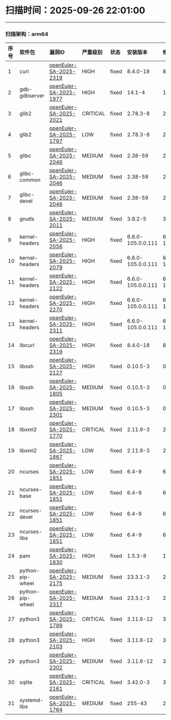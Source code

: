 # 扫描时间：2025-09-26 22:01:00

--- 
 ### 扫描架构：arm64 
|  序号  |  软件包  | 漏洞ID | 严重级别 |  状态  | 安装版本 | 修复版本 |
| :----- | :-----  | :-----  | :----- | :----- | :----- | :----- | 
| 1 | curl | [openEuler-SA-2025-2319](https://www.openeuler.org/zh/security/security-bulletins/detail/?id=openEuler-SA-2025-2319) | HIGH | fixed | 8.4.0-18 | 8.4.0-22 |
| 2 | gdb-gdbserver | [openEuler-SA-2025-1977](https://www.openeuler.org/zh/security/security-bulletins/detail/?id=openEuler-SA-2025-1977) | HIGH | fixed | 14.1-4 | 14.1-5 |
| 3 | glib2 | [openEuler-SA-2025-2021](https://www.openeuler.org/zh/security/security-bulletins/detail/?id=openEuler-SA-2025-2021) | CRITICAL | fixed | 2.78.3-8 | 2.78.3-10 |
| 4 | glib2 | [openEuler-SA-2025-1797](https://www.openeuler.org/zh/security/security-bulletins/detail/?id=openEuler-SA-2025-1797) | LOW | fixed | 2.78.3-8 | 2.78.3-9 |
| 5 | glibc | [openEuler-SA-2025-2046](https://www.openeuler.org/zh/security/security-bulletins/detail/?id=openEuler-SA-2025-2046) | MEDIUM | fixed | 2.38-59 | 2.38-65 |
| 6 | glibc-common | [openEuler-SA-2025-2046](https://www.openeuler.org/zh/security/security-bulletins/detail/?id=openEuler-SA-2025-2046) | MEDIUM | fixed | 2.38-59 | 2.38-65 |
| 7 | glibc-devel | [openEuler-SA-2025-2046](https://www.openeuler.org/zh/security/security-bulletins/detail/?id=openEuler-SA-2025-2046) | MEDIUM | fixed | 2.38-59 | 2.38-65 |
| 8 | gnutls | [openEuler-SA-2025-2011](https://www.openeuler.org/zh/security/security-bulletins/detail/?id=openEuler-SA-2025-2011) | MEDIUM | fixed | 3.8.2-5 | 3.8.2-7 |
| 9 | kernel-headers | [openEuler-SA-2025-2056](https://www.openeuler.org/zh/security/security-bulletins/detail/?id=openEuler-SA-2025-2056) | HIGH | fixed | 6.6.0-105.0.0.111 | 6.6.0-106.0.0.112 |
| 10 | kernel-headers | [openEuler-SA-2025-2079](https://www.openeuler.org/zh/security/security-bulletins/detail/?id=openEuler-SA-2025-2079) | HIGH | fixed | 6.6.0-105.0.0.111 | 6.6.0-107.0.0.113 |
| 11 | kernel-headers | [openEuler-SA-2025-2122](https://www.openeuler.org/zh/security/security-bulletins/detail/?id=openEuler-SA-2025-2122) | HIGH | fixed | 6.6.0-105.0.0.111 | 6.6.0-108.0.0.114 |
| 12 | kernel-headers | [openEuler-SA-2025-2270](https://www.openeuler.org/zh/security/security-bulletins/detail/?id=openEuler-SA-2025-2270) | HIGH | fixed | 6.6.0-105.0.0.111 | 6.6.0-109.0.0.115 |
| 13 | kernel-headers | [openEuler-SA-2025-2311](https://www.openeuler.org/zh/security/security-bulletins/detail/?id=openEuler-SA-2025-2311) | HIGH | fixed | 6.6.0-105.0.0.111 | 6.6.0-110.0.0.116 |
| 14 | libcurl | [openEuler-SA-2025-2319](https://www.openeuler.org/zh/security/security-bulletins/detail/?id=openEuler-SA-2025-2319) | HIGH | fixed | 8.4.0-18 | 8.4.0-22 |
| 15 | libssh | [openEuler-SA-2025-2127](https://www.openeuler.org/zh/security/security-bulletins/detail/?id=openEuler-SA-2025-2127) | HIGH | fixed | 0.10.5-3 | 0.10.5-5 |
| 16 | libssh | [openEuler-SA-2025-1805](https://www.openeuler.org/zh/security/security-bulletins/detail/?id=openEuler-SA-2025-1805) | MEDIUM | fixed | 0.10.5-3 | 0.10.5-4 |
| 17 | libssh | [openEuler-SA-2025-2301](https://www.openeuler.org/zh/security/security-bulletins/detail/?id=openEuler-SA-2025-2301) | MEDIUM | fixed | 0.10.5-3 | 0.10.5-6 |
| 18 | libxml2 | [openEuler-SA-2025-1770](https://www.openeuler.org/zh/security/security-bulletins/detail/?id=openEuler-SA-2025-1770) | CRITICAL | fixed | 2.11.9-3 | 2.11.9-5 |
| 19 | libxml2 | [openEuler-SA-2025-1867](https://www.openeuler.org/zh/security/security-bulletins/detail/?id=openEuler-SA-2025-1867) | LOW | fixed | 2.11.9-3 | 2.11.9-6 |
| 20 | ncurses | [openEuler-SA-2025-1851](https://www.openeuler.org/zh/security/security-bulletins/detail/?id=openEuler-SA-2025-1851) | LOW | fixed | 6.4-9 | 6.4-10 |
| 21 | ncurses-base | [openEuler-SA-2025-1851](https://www.openeuler.org/zh/security/security-bulletins/detail/?id=openEuler-SA-2025-1851) | LOW | fixed | 6.4-9 | 6.4-10 |
| 22 | ncurses-devel | [openEuler-SA-2025-1851](https://www.openeuler.org/zh/security/security-bulletins/detail/?id=openEuler-SA-2025-1851) | LOW | fixed | 6.4-9 | 6.4-10 |
| 23 | ncurses-libs | [openEuler-SA-2025-1851](https://www.openeuler.org/zh/security/security-bulletins/detail/?id=openEuler-SA-2025-1851) | LOW | fixed | 6.4-9 | 6.4-10 |
| 24 | pam | [openEuler-SA-2025-1830](https://www.openeuler.org/zh/security/security-bulletins/detail/?id=openEuler-SA-2025-1830) | HIGH | fixed | 1.5.3-8 | 1.5.3-9 |
| 25 | python-pip-wheel | [openEuler-SA-2025-2175](https://www.openeuler.org/zh/security/security-bulletins/detail/?id=openEuler-SA-2025-2175) | MEDIUM | fixed | 23.3.1-3 | 23.3.1-4 |
| 26 | python-pip-wheel | [openEuler-SA-2025-2317](https://www.openeuler.org/zh/security/security-bulletins/detail/?id=openEuler-SA-2025-2317) | MEDIUM | fixed | 23.3.1-3 | 23.3.1-5 |
| 27 | python3 | [openEuler-SA-2025-1789](https://www.openeuler.org/zh/security/security-bulletins/detail/?id=openEuler-SA-2025-1789) | CRITICAL | fixed | 3.11.6-12 | 3.11.6-13 |
| 28 | python3 | [openEuler-SA-2025-2103](https://www.openeuler.org/zh/security/security-bulletins/detail/?id=openEuler-SA-2025-2103) | HIGH | fixed | 3.11.6-12 | 3.11.6-14 |
| 29 | python3 | [openEuler-SA-2025-2302](https://www.openeuler.org/zh/security/security-bulletins/detail/?id=openEuler-SA-2025-2302) | MEDIUM | fixed | 3.11.6-12 | 3.11.6-16 |
| 30 | sqlite | [openEuler-SA-2025-2161](https://www.openeuler.org/zh/security/security-bulletins/detail/?id=openEuler-SA-2025-2161) | CRITICAL | fixed | 3.42.0-3 | 3.42.0-4 |
| 31 | systemd-libs | [openEuler-SA-2025-1764](https://www.openeuler.org/zh/security/security-bulletins/detail/?id=openEuler-SA-2025-1764) | MEDIUM | fixed | 255-43 | 255-44 |
